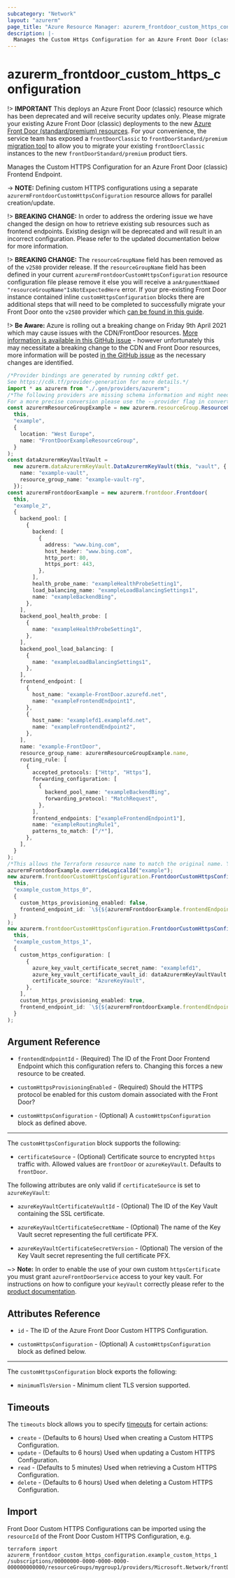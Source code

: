 ```yaml
---
subcategory: "Network"
layout: "azurerm"
page_title: "Azure Resource Manager: azurerm_frontdoor_custom_https_configuration"
description: |-
  Manages the Custom Https Configuration for an Azure Front Door (classic) Frontend Endpoint.
---
```


# azurerm\_frontdoor\_custom\_https\_configuration

!> **IMPORTANT** This deploys an Azure Front Door (classic) resource which has been deprecated and will receive security updates only. Please migrate your existing Azure Front Door (classic) deployments to the new [Azure Front Door (standard/premium) resources](https://registry.terraform.io/providers/hashicorp/azurerm/latest/docs/resources/cdn_frontdoor_custom_domain). For your convenience, the service team has exposed a `frontDoorClassic` to `frontDoorStandard/premium` [migration tool](https://learn.microsoft.com/azure/frontdoor/tier-migration) to allow you to migrate your existing `frontDoorClassic` instances to the new `frontDoorStandard/premium` product tiers.

Manages the Custom HTTPS Configuration for an Azure Front Door (classic) Frontend Endpoint.

\-> **NOTE:** Defining custom HTTPS configurations using a separate `azurermFrontdoorCustomHttpsConfiguration` resource allows for parallel creation/update.

!> **BREAKING CHANGE:** In order to address the ordering issue we have changed the design on how to retrieve existing sub resources such as frontend endpoints. Existing design will be deprecated and will result in an incorrect configuration. Please refer to the updated documentation below for more information.

!> **BREAKING CHANGE:** The `resourceGroupName` field has been removed as of the `v2580` provider release. If the `resourceGroupName` field has been defined in your current `azurermFrontdoorCustomHttpsConfiguration` resource configuration file please remove it else you will receive a `anArgumentNamed "resourceGroupName"IsNotExpectedHere` error. If your pre-existing Front Door instance contained inline `customHttpsConfiguration` blocks there are additional steps that will need to be completed to successfully migrate your Front Door onto the `v2580` provider which [can be found in this guide](../guides/2.58.0-frontdoor-upgrade-guide.html).

!> **Be Aware:** Azure is rolling out a breaking change on Friday 9th April 2021 which may cause issues with the CDN/FrontDoor resources. [More information is available in this GitHub issue](https://github.com/hashicorp/terraform-provider-azurerm/issues/11231) - however unfortunately this may necessitate a breaking change to the CDN and Front Door resources, more information will be posted [in the GitHub issue](https://github.com/hashicorp/terraform-provider-azurerm/issues/11231) as the necessary changes are identified.

```typescript
/*Provider bindings are generated by running cdktf get.
See https://cdk.tf/provider-generation for more details.*/
import * as azurerm from "./.gen/providers/azurerm";
/*The following providers are missing schema information and might need manual adjustments to synthesize correctly: azurerm.
For a more precise conversion please use the --provider flag in convert.*/
const azurermResourceGroupExample = new azurerm.resourceGroup.ResourceGroup(
  this,
  "example",
  {
    location: "West Europe",
    name: "FrontDoorExampleResourceGroup",
  }
);
const dataAzurermKeyVaultVault =
  new azurerm.dataAzurermKeyVault.DataAzurermKeyVault(this, "vault", {
    name: "example-vault",
    resource_group_name: "example-vault-rg",
  });
const azurermFrontdoorExample = new azurerm.frontdoor.Frontdoor(
  this,
  "example_2",
  {
    backend_pool: [
      {
        backend: [
          {
            address: "www.bing.com",
            host_header: "www.bing.com",
            http_port: 80,
            https_port: 443,
          },
        ],
        health_probe_name: "exampleHealthProbeSetting1",
        load_balancing_name: "exampleLoadBalancingSettings1",
        name: "exampleBackendBing",
      },
    ],
    backend_pool_health_probe: [
      {
        name: "exampleHealthProbeSetting1",
      },
    ],
    backend_pool_load_balancing: [
      {
        name: "exampleLoadBalancingSettings1",
      },
    ],
    frontend_endpoint: [
      {
        host_name: "example-FrontDoor.azurefd.net",
        name: "exampleFrontendEndpoint1",
      },
      {
        host_name: "examplefd1.examplefd.net",
        name: "exampleFrontendEndpoint2",
      },
    ],
    name: "example-FrontDoor",
    resource_group_name: azurermResourceGroupExample.name,
    routing_rule: [
      {
        accepted_protocols: ["Http", "Https"],
        forwarding_configuration: [
          {
            backend_pool_name: "exampleBackendBing",
            forwarding_protocol: "MatchRequest",
          },
        ],
        frontend_endpoints: ["exampleFrontendEndpoint1"],
        name: "exampleRoutingRule1",
        patterns_to_match: ["/*"],
      },
    ],
  }
);
/*This allows the Terraform resource name to match the original name. You can remove the call if you don't need them to match.*/
azurermFrontdoorExample.overrideLogicalId("example");
new azurerm.frontdoorCustomHttpsConfiguration.FrontdoorCustomHttpsConfiguration(
  this,
  "example_custom_https_0",
  {
    custom_https_provisioning_enabled: false,
    frontend_endpoint_id: `\${${azurermFrontdoorExample.frontendEndpoints.fqn}["exampleFrontendEndpoint1"]}`,
  }
);
new azurerm.frontdoorCustomHttpsConfiguration.FrontdoorCustomHttpsConfiguration(
  this,
  "example_custom_https_1",
  {
    custom_https_configuration: [
      {
        azure_key_vault_certificate_secret_name: "examplefd1",
        azure_key_vault_certificate_vault_id: dataAzurermKeyVaultVault.id,
        certificate_source: "AzureKeyVault",
      },
    ],
    custom_https_provisioning_enabled: true,
    frontend_endpoint_id: `\${${azurermFrontdoorExample.frontendEndpoints.fqn}["exampleFrontendEndpoint2"]}`,
  }
);

```

## Argument Reference

*   `frontendEndpointId` - (Required) The ID of the Front Door Frontend Endpoint which this configuration refers to. Changing this forces a new resource to be created.

*   `customHttpsProvisioningEnabled` - (Required) Should the HTTPS protocol be enabled for this custom domain associated with the Front Door?

*   `customHttpsConfiguration` - (Optional) A `customHttpsConfiguration` block as defined above.

***

The `customHttpsConfiguration` block supports the following:

* `certificateSource` - (Optional) Certificate source to encrypted `https` traffic with. Allowed values are `frontDoor` or `azureKeyVault`. Defaults to `frontDoor`.

The following attributes are only valid if `certificateSource` is set to `azureKeyVault`:

*   `azureKeyVaultCertificateVaultId` - (Optional) The ID of the Key Vault containing the SSL certificate.

*   `azureKeyVaultCertificateSecretName` - (Optional) The name of the Key Vault secret representing the full certificate PFX.

*   `azureKeyVaultCertificateSecretVersion` - (Optional) The version of the Key Vault secret representing the full certificate PFX.

\~> **Note:** In order to enable the use of your own custom `httpsCertificate` you must grant `azureFrontDoorService` access to your key vault. For instructions on how to configure your `keyVault` correctly please refer to the [product documentation](https://docs.microsoft.com/azure/frontdoor/front-door-custom-domain-https#option-2-use-your-own-certificate).

## Attributes Reference

*   `id` - The ID of the Azure Front Door Custom HTTPS Configuration.

*   `customHttpsConfiguration` - (Optional) A `customHttpsConfiguration` block as defined below.

***

The `customHttpsConfiguration` block exports the following:

* `minimumTlsVersion` - Minimum client TLS version supported.

## Timeouts

The `timeouts` block allows you to specify [timeouts](https://www.terraform.io/language/resources/syntax#operation-timeouts) for certain actions:

* `create` - (Defaults to 6 hours) Used when creating a Custom HTTPS Configuration.
* `update` - (Defaults to 6 hours) Used when updating a Custom HTTPS Configuration.
* `read` - (Defaults to 5 minutes) Used when retrieving a Custom HTTPS Configuration.
* `delete` - (Defaults to 6 hours) Used when deleting a Custom HTTPS Configuration.

## Import

Front Door Custom HTTPS Configurations can be imported using the `resourceId` of the Front Door Custom HTTPS Configuration, e.g.

```shell
terraform import azurerm_frontdoor_custom_https_configuration.example_custom_https_1 /subscriptions/00000000-0000-0000-0000-000000000000/resourceGroups/mygroup1/providers/Microsoft.Network/frontDoors/frontdoor1/customHttpsConfiguration/endpoint1
```
